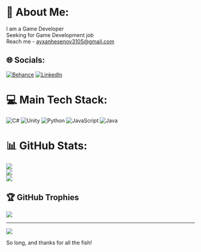 # 💫 About Me:
I am a Game Developer<br>Seeking for Game Development job<br>Reach me - ayxanhesenov3105@gmail.com<br>


## 🌐 Socials:
[![Behance](https://img.shields.io/badge/Behance-1769ff?logo=behance&logoColor=white)](https://behance.net/ayxanhsnov) [![LinkedIn](https://img.shields.io/badge/LinkedIn-%230077B5.svg?logo=linkedin&logoColor=white)](https://linkedin.com/in/ayxan-hasanov-2364ba224) 

# 💻 Main Tech Stack:
![C#](https://img.shields.io/badge/c%23-%23239120.svg?style=for-the-badge&logo=c-sharp&logoColor=white) ![Unity](https://img.shields.io/badge/unity-%23323330.svg?style=for-the-badge&logo=unity&logoColor=%23F7DF1E) ![Python](https://img.shields.io/badge/python-3670A0?style=for-the-badge&logo=python&logoColor=ffdd54) ![JavaScript](https://img.shields.io/badge/javascript-%23323330.svg?style=for-the-badge&logo=javascript&logoColor=%23F7DF1E) ![Java](https://img.shields.io/badge/java-%23ED8B00.svg?style=for-the-badge&logo=java&logoColor=white)
# 📊 GitHub Stats:
![](https://github-readme-stats.vercel.app/api?username=moonkhan1&theme=dark&hide_border=false&include_all_commits=false&count_private=false)<br/>
![](https://github-readme-streak-stats.herokuapp.com/?user=moonkhan1&theme=dark&hide_border=false)<br/>
![](https://github-readme-stats.vercel.app/api/top-langs/?username=moonkhan1&theme=dark&hide_border=false&include_all_commits=false&count_private=false&layout=compact)

## 🏆 GitHub Trophies
![](https://github-profile-trophy.vercel.app/?username=moonkhan1&theme=gruvbox&no-frame=false&no-bg=true&margin-w=4)

---
[![](https://visitcount.itsvg.in/api?id=moonkhan1&icon=5&color=6)](https://visitcount.itsvg.in)

So long, and thanks for all the fish!
